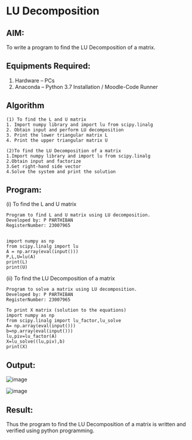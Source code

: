 # LU Decomposition 

## AIM:
To write a program to find the LU Decomposition of a matrix.

## Equipments Required:
1. Hardware – PCs
2. Anaconda – Python 3.7 Installation / Moodle-Code Runner

## Algorithm
```
(1) To find the L and U matrix
1. Import numpy library and import lu from scipy.linalg
2. Obtain input and perform LU decomposition
3. Print the lower triangular matrix L
4. Print the upper triangular matrix U
   
(2)To find the LU Decomposition of a matrix
1.Import numpy library and import lu from scipy.linalg
2.Obtain input and factorize
3.Get right-hand side vector
4.Solve the system and print the solution
```
## Program:
(i) To find the L and U matrix
```
Program to find L and U matrix using LU decomposition.
Developed by: P PARTHIBAN
RegisterNumber: 23007965


import numpy as np 
from scipy.linalg import lu
A = np.array(eval(input()))
P,L,U=lu(A)
print(L)
print(U)

```
(ii) To find the LU Decomposition of a matrix
```
Program to solve a matrix using LU decomposition.
Developed by: P PARTHIBAN
RegisterNumber: 23007965

To print X matrix (solution to the equations)
import numpy as np
from scipy.linalg import lu_factor,lu_solve
A= np.array(eval(input()))
b=np.array(eval(input()))
lu,piv=lu_factor(A)
X=lu_solve((lu,piv),b)
print(X)
```

## Output:
![image](https://github.com/23007965/LU-Decomposition/assets/138971238/4db23756-9ac4-465a-b7da-1fbb6c89be22)

![image](https://github.com/23007965/LU-Decomposition/assets/138971238/fe13ac1c-3dc7-4539-9b4f-c95aa8381c67)



## Result:
Thus the program to find the LU Decomposition of a matrix is written and verified using python programming.

